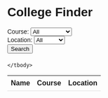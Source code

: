 <!DOCTYPE html>
<html>
<head>
  <title>College Finder</title>
  <style>
    /* Add some basic styling */
    body {
      font-family: Arial, sans-serif;
    }
    form {
      margin-bottom: 20px;
    }
    table {
      border-collapse: collapse;
      width: 100%;
    }
    th, td {
      padding: 8px;
      text-align: left;
      border-bottom: 1px solid #ddd;
    }
  </style>
</head>
<body>
  <h1>College Finder</h1>
  <form id="search-form">
    <label for="course">Course:</label>
    <select id="course" name="course">
      <option value="">All</option>
      <option value="engineering">Engineering</option>
      <option value="medical">Medical</option>
      <!-- Add more options as needed -->
    </select>
    <br>
    <label for="location">Location:</label>
    <select id="location" name="location">
      <option value="">All</option>
      <option value="delhi">Delhi</option>
      <option value="mumbai">Mumbai</option>
      <!-- Add more options as needed -->
    </select>
    <br>
    <button type="submit">Search</button>
    
  </form>
  <table id="college-list">
    <thead>
      <tr>
        <th>Name</th>
        <th>Course</th>
        <th>Location</th>
        <!-- Add more columns as needed -->
      </tr>
    </thead>
    <tbody>
      <!-- College data will be populated here -->
      
    </tbody>
  </table>

  <script src="script.js"></script>
</body>
</html>
